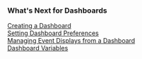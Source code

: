 ### What's Next for Dashboards

[Creating a Dashboard](https://community.wavefront.com/docs/DOC-1068#jive_content_id_Creating_a_Dashboard)  
[Setting Dashboard Preferences](https://community.wavefront.com/docs/DOC-1068#jive_content_id_Setting_Dashboard_Preferences)  
[Managing Event Displays from a Dashboard](https://community.wavefront.com/docs/DOC-1063)  
[Dashboard Variables](https://community.wavefront.com/docs/DOC-1062)
